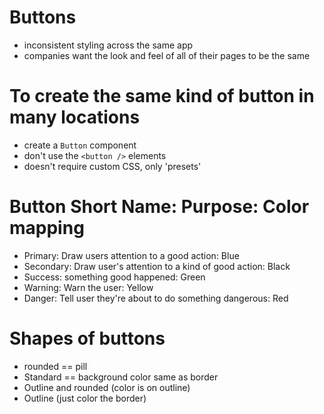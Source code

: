 # Buttons

- inconsistent styling across the same app
- companies want the look and feel of all of their pages to be the same

# To create the same kind of button in many locations

- create a `Button` component
- don't use the `<button />` elements
- doesn't require custom CSS, only 'presets'

# Button Short Name: Purpose: Color mapping

- Primary: Draw users attention to a good action: Blue
- Secondary: Draw user's attention to a kind of good action: Black
- Success: something good happened: Green
- Warning: Warn the user: Yellow
- Danger: Tell user they're about to do something dangerous: Red

# Shapes of buttons

- rounded == pill
- Standard == background color same as border
- Outline and rounded (color is on outline)
- Outline (just color the border)

